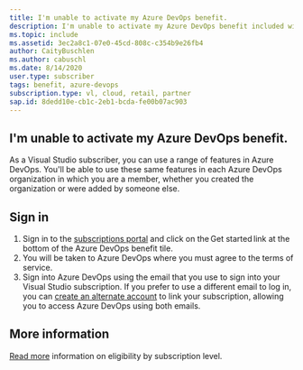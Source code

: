 ```yaml
---
title: I'm unable to activate my Azure DevOps benefit.
description: I'm unable to activate my Azure DevOps benefit included with my Visual Studio subscription.
ms.topic: include
ms.assetid: 3ec2a8c1-07e0-45cd-808c-c354b9e26fb4
author: CaityBuschlen
ms.author: cabuschl
ms.date: 8/14/2020
user.type: subscriber
tags: benefit, azure-devops
subscription.type: vl, cloud, retail, partner
sap.id: 8dedd10e-cb1c-2eb1-bcda-fe00b07ac903
---
```


## I'm unable to activate my Azure DevOps benefit.

As a Visual Studio subscriber, you can use a range of features in Azure DevOps. You'll be able to use these same features in each Azure DevOps organization in which you are a member, whether you created the organization or were added by someone else.  

## Sign in
1. Sign in to the [subscriptions portal](https://my.visualstudio.com/benefits) and click on the Get started link at the bottom of the Azure DevOps benefit tile.
1. You will be taken to Azure DevOps where you must agree to the terms of service. 
1. Sign into Azure DevOps using the email that you use to sign into your Visual Studio subscription. If you prefer to use a different email to log in, you can [create an alternate account](https://docs.microsoft.com/visualstudio/subscriptions/vs-alternate-identity) to link your subscription, allowing you to access Azure DevOps using both emails. 

## More information 
[Read more](https://docs.microsoft.com/visualstudio/subscriptions/vs-azure-devops) information on eligibility by subscription level.